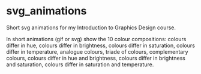 # svg_animations
Short svg animations for my Introduction to Graphics Design course.


In short animations (gif or svg) show the 10 colour compositions:
colours differ in hue,
colours differ in brightness,
colours differ in saturation,
colours differ in temperature,
analogue colours,
triade of colours,
complementary colours,
colours differ in hue and brightness,
colours differ in brightness and saturation,
colours differ in saturation and temperature.
